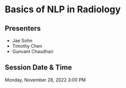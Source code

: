 # Basics of NLP in Radiology

## Presenters
- Jae Sohn
- Timothy Chen
- Gunvant Chaudhari

## Session Date & Time
Monday, November 28, 2022
3:00 PM